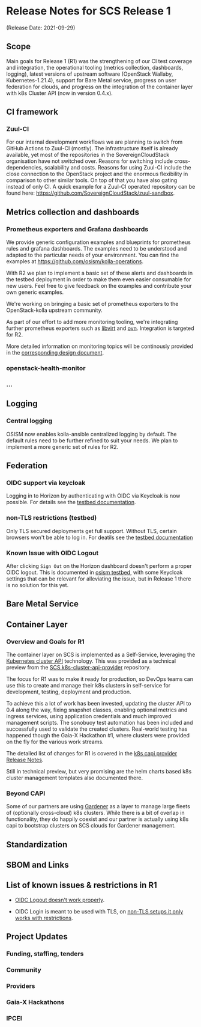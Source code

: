# Release Notes for SCS Release 1
(Release Date: 2021-09-29)

## Scope

Main goals for Release 1 (R1) was the strengthening of our CI test coverage and integration,
the operational tooling (metrics collection, dashboards, logging), latest versions of
upstream software (OpenStack Wallaby, Kubernetes-1.21.4), support for Bare Metal
service, progress on user federation for clouds, and progress on the integration of
the container layer with k8s Cluster API (now in version 0.4.x).


## CI framework

### Zuul-CI

For our internal development workflows we are planning to switch from GitHub Actions to Zuul-CI (mostly). The infrastructure itself is already available, yet most of the repositories in the SovereignCloudStack organisation have not switched over. Reasons for switching include cross-dependencies, scalability and costs. Reasons for using Zuul-CI include the close connection to the OpenStack project and the enormous flexibility in comparison to other similar tools. On top of that you have also gating instead of only CI. A quick example for a Zuul-CI operated repository can be found here: https://github.com/SovereignCloudStack/zuul-sandbox.

## Metrics collection and dashboards

### Prometheus exporters and Grafana dashboards

We provide generic configuration examples and blueprints for prometheus rules and grafana dashboards. The examples need to be understood and adapted to the particular needs of your environment. You can find the examples at <https://github.com/osism/kolla-operations>. 

With R2 we plan to implement a basic set of these alerts and dashboards in the testbed deployment in order to make them even easier consumable for new users. Feel free to give feedback on the examples and contribute your own generic examples. 

We're working on bringing a basic set of prometheus exporters to the OpenStack-kolla upstream community. 

As part of our effort to add more monitoring tooling, we're integrating further prometheus exporters such as [libvirt](https://review.opendev.org/c/openstack/kolla-ansible/+/643568) and [ovn](https://review.opendev.org/c/openstack/kolla/+/762986). Integration is targeted for R2.

More detailed information on monitoring topics will be continously provided in the [corresponding design document](https://github.com/SovereignCloudStack/Docs/blob/main/Design-Docs/monitoring.md).

### openstack-health-monitor

### ...

## Logging

### Central logging

OSISM now enables kolla-ansible centralized logging by default. The default rules need to be further refined to suit your needs. We plan to implement a more generic set of rules for R2.

## Federation

### OIDC support via keycloak

Logging in to Horizon by authenticating with OIDC via Keycloak is now possible.
For details see the [testbed documentation](
https://github.com/osism/testbed/blob/8430afdd36307acc1bf5ebd930ecbd3dd4b1dd22/docs/source/usage.rst#authentication-with-openid-connect).

### non-TLS restrictions (testbed)

Only TLS secured deployments get full support.
Without TLS, certain browsers won't be able to log in.
For deatils see the [testbed documentation](
https://github.com/osism/testbed/blob/8430afdd36307acc1bf5ebd930ecbd3dd4b1dd22/docs/source/usage.rst#ssl-tls-connection-to-keycloak-openid-connect-provider)

### Known Issue with OIDC Logout

After clicking `Sign Out` on the Horizon dashboard doesn't perform
a proper OIDC logout. This is documented in [osism testbed](
https://github.com/osism/testbed/blob/8430afdd36307acc1bf5ebd930ecbd3dd4b1dd22/docs/source/usage.rst#openstack-web-dashboard-horizon-logout),
with some Keycloak settings that can be relevant for alleviating the issue,
but in Release 1 there is no solution for this yet.


## Bare Metal Service


## Container Layer 

### Overview and Goals for R1

The container layer on SCS is implemented as a Self-Service,
leveraging the [Kubernetes cluster API](https://cluster-api.sigs.k8s.io/)
technology. This was provided as a technical preview from the
[SCS k8s-cluster-api-provider](https://github.com/SovereignCloudStack/k8s-cluster-api-provider)
repository.

The focus for R1 was to make it ready for production, so DevOps teams can
use this to create and manage their k8s clusters in self-service for
development, testing, deployment and production.

To achieve this a lot of work has been invested, updating the
cluster API to 0.4 along the way, fixing snapshot classes, enabling
optional metrics and ingress services, using application credentials
and much improved management scripts. The sonobuoy test automation has
been included and successfully used to validate the created clusters.
Real-world testing has happened though the Gaia-X Hackathon #1, where
clusters were provided on the fly for the various work streams.

The detailed list of changes for R1 is covered in the
[k8s capi provider Release Notes](https://github.com/SovereignCloudStack/k8s-cluster-api-provider/blob/master/Release-Notes-R1.md).

Still in technical preview, but very promising are the helm charts
based k8s cluster management templates also documented there.

### Beyond CAPI

Some of our partners are using [Gardener](https://gardener.io) as a layer to manage
large fleets of (optionally cross-cloud) k8s clusters. While there is a bit of
overlap in functionality, they do happily coexist and our partner is actually
using k8s capi to bootstrap clusters on SCS clouds for Gardener management.

## Standardization


## SBOM and Links


## List of known issues & restrictions in R1

* [OIDC Logout doesn't work properly](#Known-Issue-with-OIDC-Logout).

* OIDC Login is meant to be used with TLS, on
[non-TLS setups it only works with restrictions](#non-TLS-restrictions-testbed).



## Project Updates

### Funding, staffing, tenders

### Community

### Providers

### Gaia-X Hackathons

### IPCEI

